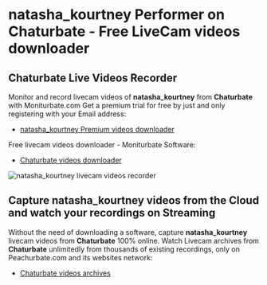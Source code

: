 # natasha_kourtney Performer on Chaturbate - Free LiveCam videos downloader

## Chaturbate Live Videos Recorder

Monitor and record livecam videos of **natasha_kourtney** from **Chaturbate** with Moniturbate.com
Get a premium trial for free by just and only registering with your Email address:
* [natasha_kourtney Premium videos downloader](https://moniturbate.com/request-demo-licence-key.html)

Free livecam videos downloader - Moniturbate Software:
* [Chaturbate videos downloader](https://moniturbate.com/moniturbate-download-software.html)

![natasha_kourtney livecam videos recorder](https://peachurnet.com/templates/moniturbate-software.png)


## Capture natasha_kourtney videos from the Cloud and watch your recordings on Streaming

Without the need of downloading a software, capture **natasha_kourtney** livecam videos from **Chaturbate** 100% online.
Watch Livecam archives from **Chaturbate** unlimitedly from thousands of existing recordings, only on Peachurbate.com and its websites network:
* [Chaturbate videos archives](https://peachurnet.com/)